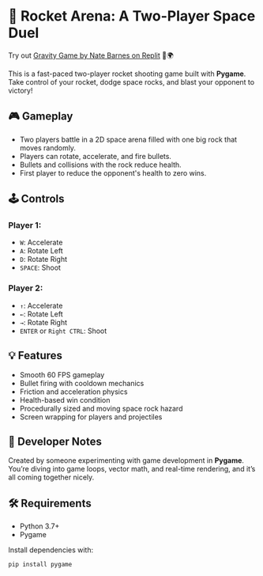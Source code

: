 # 🚀 Rocket Arena: A Two-Player Space Duel
Try out [Gravity Game by Nate Barnes on Replit](https://replit.com/@NathanielBarne3/Gravity-Game-Nate-Barnes) 🚀🌍

This is a fast-paced two-player rocket shooting game built with **Pygame**. Take control of your rocket, dodge space rocks, and blast your opponent to victory!

## 🎮 Gameplay

- Two players battle in a 2D space arena filled with one big rock that moves randomly.
- Players can rotate, accelerate, and fire bullets.
- Bullets and collisions with the rock reduce health.
- First player to reduce the opponent's health to zero wins.

## 🕹️ Controls

### Player 1:
- `W`: Accelerate
- `A`: Rotate Left
- `D`: Rotate Right
- `SPACE`: Shoot

### Player 2:
- `↑`: Accelerate
- `←`: Rotate Left
- `→`: Rotate Right
- `ENTER` or `Right CTRL`: Shoot

## 💡 Features

- Smooth 60 FPS gameplay
- Bullet firing with cooldown mechanics
- Friction and acceleration physics
- Health-based win condition
- Procedurally sized and moving space rock hazard
- Screen wrapping for players and projectiles

## 🧠 Developer Notes

Created by someone experimenting with game development in **Pygame**. You’re diving into game loops, vector math, and real-time rendering, and it’s all coming together nicely.

## 🛠️ Requirements

- Python 3.7+
- Pygame

Install dependencies with:

```bash
pip install pygame

